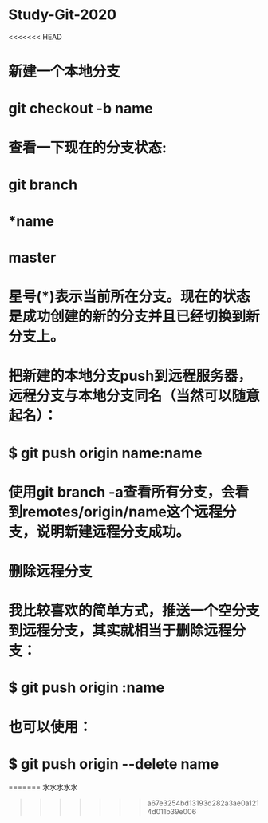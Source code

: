 # Study-Git-2020
<<<<<<< HEAD
# 新建一个本地分支
# git checkout -b name
# 查看一下现在的分支状态:
# git branch
# *name
#  master
# 星号(*)表示当前所在分支。现在的状态是成功创建的新的分支并且已经切换到新分支上。

# 把新建的本地分支push到远程服务器，远程分支与本地分支同名（当然可以随意起名）：
# $ git push origin name:name
# 使用git branch -a查看所有分支，会看到remotes/origin/name这个远程分支，说明新建远程分支成功。
# 删除远程分支
# 我比较喜欢的简单方式，推送一个空分支到远程分支，其实就相当于删除远程分支：
# $ git push origin :name
# 也可以使用：
# $ git push origin --delete name
=======
水水水水水
>>>>>>> a67e3254bd13193d282a3ae0a1214d011b39e006
